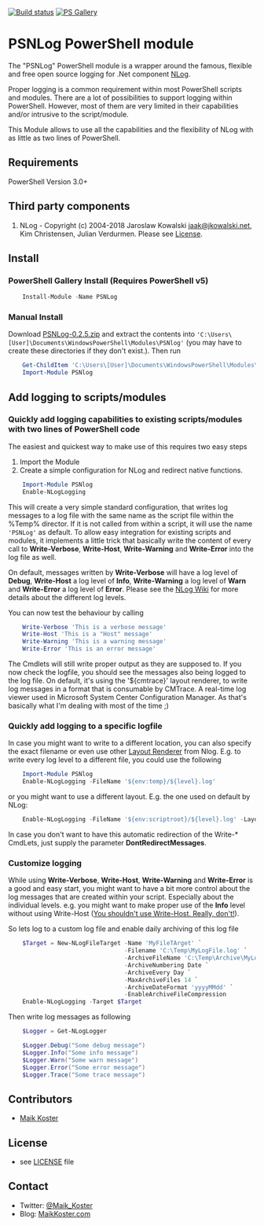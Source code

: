 ﻿[![Build status](https://ci.appveyor.com/api/projects/status/rrb6quib6y72qjcg/branch/master?svg=true)](https://ci.appveyor.com/project/MKoster/PSNlog/branch/master) [![PS Gallery](https://img.shields.io/badge/install-PS%20Gallery-blue.svg)](https://www.powershellgallery.com/packages/PSNLog)

# PSNLog PowerShell module

The "PSNLog" PowerShell module is a wrapper around the famous, flexible and free open source logging for .Net component [NLog](http://nlog-project.org/).

Proper logging is a common requirement within most PowerShell scripts and modules. There are a lot of possibilities to support logging within PowerShell. However, most of them are very limited in their capabilities and/or intrusive to the script/module.

This Module allows to use all the capabilities and the flexibility of NLog with as little as two lines of PowerShell.

## Requirements

PowerShell Version 3.0+

## Third party components

1) NLog - Copyright (c) 2004-2018 Jaroslaw Kowalski <jaak@jkowalski.net>, Kim Christensen, Julian Verdurmen. Please see [License](https://github.com/NLog/NLog/blob/master/LICENSE.txt).

## Install

### PowerShell Gallery Install (Requires PowerShell v5)

```powershell
    Install-Module -Name PSNLog
```

### Manual Install

Download [PSNLog-0.2.5.zip](https://github.com/MaikKoster/PSNLog/releases/download/v0.2.5/PSNLog-0.2.5.zip) and extract the contents into `'C:\Users\[User]\Documents\WindowsPowerShell\Modules\PSNlog'` (you may have to create these directories if they don't exist.). Then run

```powershell
    Get-ChildItem 'C:\Users\[User]\Documents\WindowsPowerShell\Modules\PSNLog\' -Recurse | Unblock-File
    Import-Module PSNlog
```

## Add logging to scripts/modules

### Quickly add logging capabilities to existing scripts/modules with two lines of PowerShell code

The easiest and quickest way to make use of this requires two easy steps

1. Import the Module
2. Create a simple configuration for NLog and redirect native functions.

```powershell
    Import-Module PSNlog
    Enable-NLogLogging
```

This will create a very simple standard configuration, that writes log messages to a log file with the same name as the script file within the %Temp% director. If it is not called from within a script, it will use the name `'PSNLog'` as default. To allow easy integration for existing scripts and modules, it implements a little trick that basically write the content of every call to **Write-Verbose**, **Write-Host**, **Write-Warning** and **Write-Error** into the log file as well.

On default, messages written by **Write-Verbose** will have a log level of **Debug**, **Write-Host** a log level of **Info**, **Write-Warning** a log level of **Warn** and **Write-Error** a log level of **Error**. Please see the [NLog Wiki](https://github.com/NLog/NLog/wiki/Configuration-file#log-levels) for more details about the different log levels.

You can now test the behaviour by calling

```powershell
    Write-Verbose 'This is a verbose message'
    Write-Host 'This is a "Host" message'
    Write-Warning 'This is a warning message'
    Write-Error 'This is an error message'
```

The Cmdlets will still write proper output as they are supposed to. If you now check the logfile, you should see the messages also being logged to the log file. On default, it's using the '${cmtrace}' layout renderer, to write log messages in a format that is consumable by CMTrace. A real-time log viewer used in Microsoft System Center Configuration Manager. As that's basically what I'm dealing with most of the time ;)

### Quickly add logging to a specific logfile

In case you might want to write to a different location, you can also specify the exact filename or even use other [Layout Renderer](https://github.com/nlog/nlog/wiki/Layout-Renderers) from Nlog. E.g. to write every log level to a different file, you could use the following

```powershell
    Import-Module PSNlog
    Enable-NLogLogging -FileName '${env:temp}/${level}.log'
```

or you might want to use a different layout. E.g. the one used on default by NLog:

```powershell
    Enable-NLogLogging -FileName '${env:scriptroot}/${level}.log' -Layout '${longdate}|${level:uppercase=true}|${logger}|${message}'
```

In case you don't want to have this automatic redirection of the Write-* CmdLets, just supply the parameter **DontRedirectMessages**.

### Customize logging

While using **Write-Verbose**, **Write-Host**, **Write-Warning** and **Write-Error** is a good and easy start, you might want to have a bit more control about the log messages that are created within your script. Especially about the individual levels. e.g. you might want to make proper use of the **Info** level without using Write-Host ([You shouldn't use Write-Host. Really, don't!](http://www.jsnover.com/blog/2013/12/07/write-host-considered-harmful/)).

So lets log to a custom log file and enable daily archiving of this log file

```powershell
    $Target = New-NLogFileTarget -Name 'MyFileTArget' `
                                 -Filename 'C:\Temp\MyLogFile.log' `
                                 -ArchiveFileName 'C:\Temp\Archive\MyLog.{#}.log' `
                                 -ArchiveNumbering Date `
                                 -ArchiveEvery Day `
                                 -MaxArchiveFiles 14 `
                                 -ArchiveDateFormat 'yyyyMMdd' `
                                 -EnableArchiveFileCompression
    Enable-NLogLogging -Target $Target
```

Then write log messages as following

```powershell
    $Logger = Get-NLogLogger

    $Logger.Debug("Some debug message")
    $Logger.Info("Some info message")
    $Logger.Warn("Some warn message")
    $Logger.Error("Some error message")
    $Logger.Trace("Some trace message")

```

## Contributors

* [Maik Koster](https://github.com/MaikKoster)

## License

* see [LICENSE](LICENSE.md) file

## Contact

* Twitter: [@Maik_Koster](https://twitter.com/Maik_Koster)
* Blog: [MaikKoster.com](http://MaikKoster.com/)


